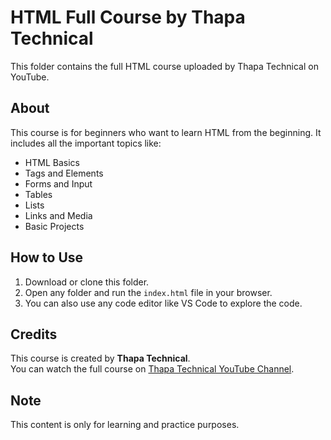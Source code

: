 # HTML Full Course by Thapa Technical

This folder contains the full HTML course uploaded by Thapa Technical on YouTube.

## About

This course is for beginners who want to learn HTML from the beginning. It includes all the important topics like:

- HTML Basics
- Tags and Elements
- Forms and Input
- Tables
- Lists
- Links and Media
- Basic Projects

## How to Use

1. Download or clone this folder.
2. Open any folder and run the `index.html` file in your browser.
3. You can also use any code editor like VS Code to explore the code.

## Credits

This course is created by **Thapa Technical**.  
You can watch the full course on [Thapa Technical YouTube Channel](https://www.youtube.com/c/ThapaTechnical).

## Note

This content is only for learning and practice purposes.
